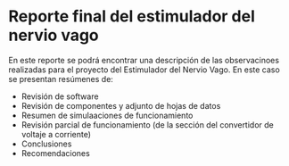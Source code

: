 # Reporte final del estimulador del nervio vago

En este reporte se podrá encontrar una descripción de las observacinoes realizadas para el proyecto del Estimulador del Nervio Vago. En este caso se presentan resúmenes de: 
- Revisión de software
- Revisión de componentes y adjunto de hojas de datos
- Resumen de simulaaciones de funcionamiento
- Revisión parcial de funcionamiento (de la sección del convertidor de voltaje a corriente)
- Conclusiones
- Recomendaciones

